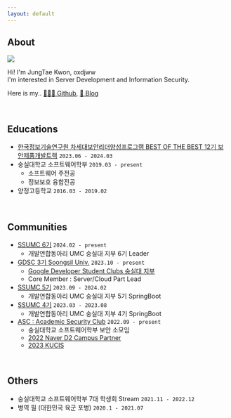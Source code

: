 ```yaml
---
layout: default
---
```


## About

<img class="profile-picture" src="https://github.com/oxdjww/oxdjww.github.io/assets/102507306/4d178a51-f8da-47aa-8329-14c3d670a4fc">

Hi! I'm JungTae Kwon, oxdjww<br>
I'm interested in Server Development and Information Security.
<br>

Here is my.. [🧑🏻‍💻 Github](https://github.com/oxdjww), [📌 Blog](https://blog.oxdjww.site)

<br>

## Educations

- [한국정보기술연구원 차세대보안리더양성프로그램 BEST OF THE BEST 12기 보안제품개발트랙](https://www.kitribob.kr/) `2023.06 - 2024.03`
- 숭실대학교 소프트웨어학부 `2019.03 - present`
    - 소프트웨어 주전공
    - 정보보호 융합전공
- 양정고등학교 `2016.03 - 2019.02`

<br>

## Communities

- [SSUMC 6기](https://www.makeus.in/umc) `2024.02 - present`
    - 개발연합동아리 UMC 숭실대 지부 6기 Leader
- [GDSC 3기 Soongsil Univ.](https://gdsc.community.dev/) `2023.10 - present`
    - [Google Developer Student Clubs 숭실대 지부](https://gdscsoongsil.pages.dev/)
    - Core Member   : Server/Cloud Part Lead
- [SSUMC 5기](https://www.makeus.in/umc) `2023.09 - 2024.02`
    - 개발연합동아리 UMC 숭실대 지부 5기 SpringBoot
- [SSUMC 4기](https://www.makeus.in/umc) `2023.03 - 2023.08`
    - 개발연합동아리 UMC 숭실대 지부 4기 SpringBoot
- [ASC : Academic Security Club](https://ssu-asc.github.io/) `2022.09 - present`
    - 숭실대학교 소프트웨어학부 보안 소모임
    - [2022 Naver D2 Campus Partner](https://github.com/D2CAMPUS-PARTNER/2022-Kick-off)
    - [2023 KUCIS](https://www.kisia.or.kr/talent_support/kucis_info/)

<br>

## Others

- 숭실대학교 소프트웨어학부 7대 학생회 Stream `2021.11 - 2022.12`
- 병역 필 (대한민국 육군 포병) `2020.1 - 2021.07`

